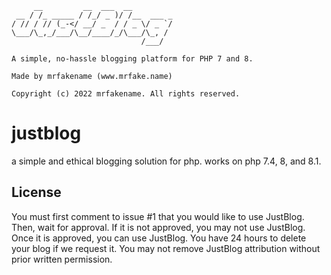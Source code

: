```
     __         __  ___  __         
 __ / /_ _____ / /_/ _ )/ /__  ___ _
/ // / // (_-</ __/ _  / / _ \/ _ `/
\___/\_,_/___/\__/____/_/\___/\_, / 
                             /___/  
                             
A simple, no-hassle blogging platform for PHP 7 and 8.

Made by mrfakename (www.mrfake.name)

Copyright (c) 2022 mrfakename. All rights reserved.
```
# justblog
a simple and ethical blogging solution for php. works on php 7.4, 8, and 8.1.
## License

You must first comment to issue #1 that you would like to use JustBlog. Then, wait for approval. If it is not approved, you may not use JustBlog. Once it is approved, you can use JustBlog. You have 24 hours to delete your blog if we request it. You may not remove JustBlog attribution without prior written permission.

